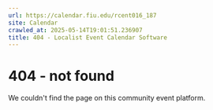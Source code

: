 ```yaml
---
url: https://calendar.fiu.edu/rcent016_187
site: Calendar
crawled_at: 2025-05-14T19:01:51.236907
title: 404 - Localist Event Calendar Software
---
```


# 404 - not found
We couldn't find the page on this community event platform.
